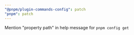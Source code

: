 ```yaml
---
"@pnpm/plugin-commands-config": patch
"pnpm": patch
---
```


Mention "property path" in help message for `pnpm config get`
